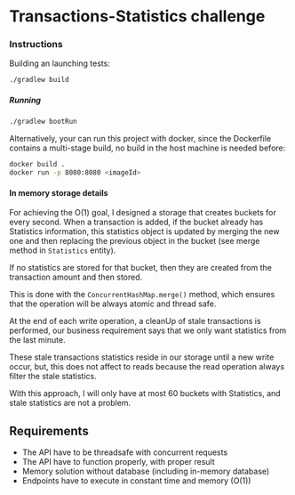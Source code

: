 
# Transactions-Statistics challenge

### Instructions

Building an launching tests:
```bash
./gradlew build
```

##### Running
```bash
./gradlew bootRun
```

Alternatively, your can run this project with docker, since the Dockerfile contains
a multi-stage build, no build in the host machine is needed before:
```bash
docker build .
docker run -p 8080:8080 <imageId>
```

#### In memory storage details
For achieving the O(1) goal, I designed a storage that creates buckets for every second. 
When a transaction is added, if the bucket already has Statistics information,
this statistics object is updated by merging the new one and then replacing the previous object 
in the bucket (see merge method in `Statistics` entity).

If no statistics are stored for that bucket, then they are created from the transaction amount and then stored.

This is done with the `ConcurrentHashMap.merge()` method, which ensures that the operation will be always atomic and thread safe.

At the end of each write operation, a cleanUp of stale transactions is performed, our business requirement says
that we only want statistics from the last minute.

These stale transactions statistics reside in our storage until a new write occur, but, this does not
affect to reads because the read operation always filter the stale statistics.

With this approach, I will only have at most 60 buckets with Statistics, and stale statistics are not a problem.


## Requirements
- The API have to be threadsafe with concurrent requests
- The API have to function properly, with proper result
- Memory solution without database (including in-memory database)
- Endpoints have to execute in constant time and memory (O(1))

